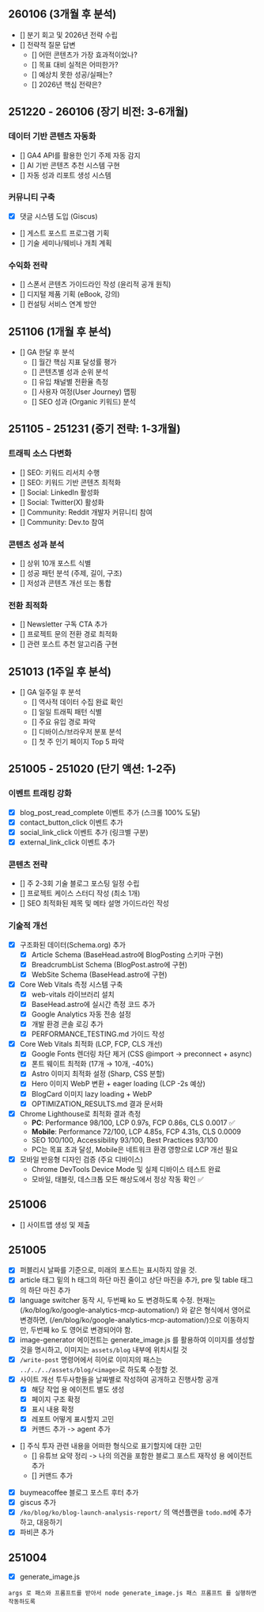 ## 260106 (3개월 후 분석)

- [] 분기 회고 및 2026년 전략 수립
- [] 전략적 질문 답변
  - [] 어떤 콘텐츠가 가장 효과적이었나?
  - [] 목표 대비 실적은 어떠한가?
  - [] 예상치 못한 성공/실패는?
  - [] 2026년 핵심 전략은?

## 251220 - 260106 (장기 비전: 3-6개월)

### 데이터 기반 콘텐츠 자동화

- [] GA4 API를 활용한 인기 주제 자동 감지
- [] AI 기반 콘텐츠 추천 시스템 구현
- [] 자동 성과 리포트 생성 시스템

### 커뮤니티 구축

- [x] 댓글 시스템 도입 (Giscus)
- [] 게스트 포스트 프로그램 기획
- [] 기술 세미나/웨비나 개최 계획

### 수익화 전략

- [] 스폰서 콘텐츠 가이드라인 작성 (윤리적 공개 원칙)
- [] 디지털 제품 기획 (eBook, 강의)
- [] 컨설팅 서비스 연계 방안

## 251106 (1개월 후 분석)

- [] GA 한달 후 분석
  - [] 월간 핵심 지표 달성률 평가
  - [] 콘텐츠별 성과 순위 분석
  - [] 유입 채널별 전환율 측정
  - [] 사용자 여정(User Journey) 맵핑
  - [] SEO 성과 (Organic 키워드) 분석

## 251105 - 251231 (중기 전략: 1-3개월)

### 트래픽 소스 다변화

- [] SEO: 키워드 리서치 수행
- [] SEO: 키워드 기반 콘텐츠 최적화
- [] Social: LinkedIn 활성화
- [] Social: Twitter(X) 활성화
- [] Community: Reddit 개발자 커뮤니티 참여
- [] Community: Dev.to 참여

### 콘텐츠 성과 분석

- [] 상위 10개 포스트 식별
- [] 성공 패턴 분석 (주제, 길이, 구조)
- [] 저성과 콘텐츠 개선 또는 통합

### 전환 최적화

- [] Newsletter 구독 CTA 추가
- [] 프로젝트 문의 전환 경로 최적화
- [] 관련 포스트 추천 알고리즘 구현

## 251013 (1주일 후 분석)

- [] GA 일주일 후 분석
  - [] 역사적 데이터 수집 완료 확인
  - [] 일일 트래픽 패턴 식별
  - [] 주요 유입 경로 파악
  - [] 디바이스/브라우저 분포 분석
  - [] 첫 주 인기 페이지 Top 5 파악

## 251005 - 251020 (단기 액션: 1-2주)

### 이벤트 트래킹 강화

- [x] blog_post_read_complete 이벤트 추가 (스크롤 100% 도달)
- [x] contact_button_click 이벤트 추가
- [x] social_link_click 이벤트 추가 (링크별 구분)
- [x] external_link_click 이벤트 추가

### 콘텐츠 전략

- [] 주 2-3회 기술 블로그 포스팅 일정 수립
- [] 프로젝트 케이스 스터디 작성 (최소 1개)
- [] SEO 최적화된 제목 및 메타 설명 가이드라인 작성

### 기술적 개선

- [x] 구조화된 데이터(Schema.org) 추가
  - [x] Article Schema (BaseHead.astro에 BlogPosting 스키마 구현)
  - [x] BreadcrumbList Schema (BlogPost.astro에 구현)
  - [x] WebSite Schema (BaseHead.astro에 구현)
- [x] Core Web Vitals 측정 시스템 구축
  - [x] web-vitals 라이브러리 설치
  - [x] BaseHead.astro에 실시간 측정 코드 추가
  - [x] Google Analytics 자동 전송 설정
  - [x] 개발 환경 콘솔 로깅 추가
  - [x] PERFORMANCE_TESTING.md 가이드 작성
- [x] Core Web Vitals 최적화 (LCP, FCP, CLS 개선)
  - [x] Google Fonts 렌더링 차단 제거 (CSS @import → preconnect + async)
  - [x] 폰트 웨이트 최적화 (17개 → 10개, -40%)
  - [x] Astro 이미지 최적화 설정 (Sharp, CSS 분할)
  - [x] Hero 이미지 WebP 변환 + eager loading (LCP -2s 예상)
  - [x] BlogCard 이미지 lazy loading + WebP
  - [x] OPTIMIZATION_RESULTS.md 결과 문서화
- [x] Chrome Lighthouse로 최적화 결과 측정
  - **PC**: Performance 98/100, LCP 0.97s, FCP 0.86s, CLS 0.0017 ✅
  - **Mobile**: Performance 72/100, LCP 4.85s, FCP 4.31s, CLS 0.0009
  - SEO 100/100, Accessibility 93/100, Best Practices 93/100
  - PC는 목표 초과 달성, Mobile은 네트워크 환경 영향으로 LCP 개선 필요
- [x] 모바일 반응형 디자인 검증 (주요 디바이스)
  - Chrome DevTools Device Mode 및 실제 디바이스 테스트 완료
  - 모바일, 태블릿, 데스크톱 모든 해상도에서 정상 작동 확인 ✅

## 251006

- [] 사이트맵 생성 및 제출

## 251005

- [x] 퍼블리시 날짜를 기준으로, 미래의 포스트는 표시하지 않을 것.
- [x] article 태그 밑의 h 태그의 하단 마진 줄이고 상단 마진을 추가, pre 및 table 태그의 하단 마진 추가
- [x] language switcher 동작 시, 두번째 ko 도 변경하도록 수정. 현재는 (/ko/blog/ko/google-analytics-mcp-automation/) 와 같은 형식에서 영어로 변경하면, (/en/blog/ko/google-analytics-mcp-automation/)으로 이동하지만, 두번째 ko 도 영어로 변경되어야 함.
- [x] image-generator 에이전트는 generate_image.js 를 활용하여 이미지를 생성할 것을 명시하고, 이미지는 `assets/blog` 내부에 위치시킬 것
- [x] `/write-post` 명령어에서 히어로 이미지의 패스는 `../../../assets/blog/<image>`로 하도록 수정할 것.
- [x] 사이트 개선 투두사항들을 날짜별로 작성하여 공개하고 진행사항 공개
  - [x] 해당 작업 용 에이전트 별도 생성
  - [x] 페이지 구조 확정
  - [x] 표시 내용 확정
  - [x] 레포트 어떻게 표시할지 고민
  - [x] 커맨드 추가 -> agent 추가
- [] 주식 투자 관련 내용을 어떠한 형식으로 표기할지에 대한 고민
  - [] 유튜브 요약 정리 -> 나의 의견을 포함한 블로그 포스트 재작성 용 에이전트 추가
  - [] 커맨드 추가
- [x] buymeacoffee 블로그 포스트 후터 추가
- [x] giscus 추가
- [x] `/ko/blog/ko/blog-launch-analysis-report/` 의 액션플랜을 `todo.md`에 추가하고, 대응하기
- [x] 파비콘 추가

## 251004

- [x] generate_image.js

```
args 로 패스와 프롬프트를 받아서 node generate_image.js 패스 프롬프트 를 실행하면 작동하도록
```
